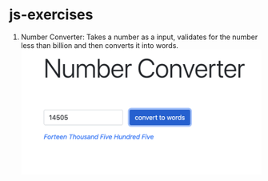 # js-exercises

1. Number Converter:
   Takes a number as a input, validates for the number less than billion and then converts it into words.
![alt text](https://github.com/Ruchaparab/js-exercises/blob/master/Screenshot%202021-06-07%20at%207.58.48%20PM.png)
